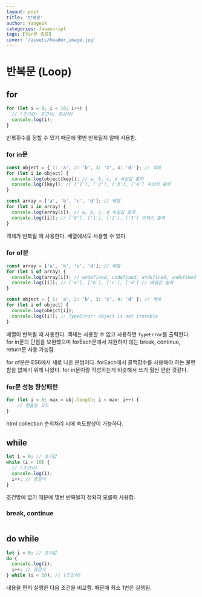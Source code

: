 ```yaml
---
layout: post
title: '반복문'
author: Yangeok
categories: Javascript
tags: [for문 종류]
cover: '/assets/header_image.jpg'
---
```


# 반복문 (Loop)

## for

```javascript
for (let i = 0; i < 10; i++) {
  // (초기값; 조건식; 증감식)
  console.log(i);
}
```

반복횟수를 정할 수 있기 때문에 몇번 반복될지 알때 사용함.

### for in문

```javascript
const object = { 1: 'a', 2: 'b', 3: 'c', 4: 'd' }; // 객체
for (let i in object) {
  console.log(object[key]); // a, b, c, d 속성값 출력
  console.log([key]); // ['1'], ['2'], ['3'], ['4'] 속성키 출력
}

const array = ['a', 'b', 'c', 'd']; // 배열
for (let i in array) {
  console.log(array[i]); // a, b, c, d 속성값 출력
  console.log([i]); // ['0'], ['1'], ['2'], ['3'] 인덱스 출력
}
```

객체가 반복될 때 사용한다. 배열에서도 사용할 수 있다.

### for of문

```javascript
const array = ['a', 'b', 'c', 'd']; // 배열
for (let i of array) {
  console.log(array[i]); // undefined, undefined, undefined, undefined
  console.log([i]); // ['a'], ['b'], ['c'], ['d'] // 배열값 출력
}

const object = { 1: 'a', 2: 'b', 3: 'c', 4: 'd' }; // 객체
for (let i of object) {
  console.log(obejct[i]);
  console.log([i]); // TypeError: object is not iterable
}
```

배열이 반복될 때 사용한다. 객체는 사용할 수 없고 사용하면 `TypeError`를 출력한다. for in문의 단점을 보완했으며 forEach문에서 지원하지 않는 break, continue, return문 사용 가능함.

for of문은 ES6에서 새로 나온 문법이다. forEach에서 콜백함수를 사용해야 하는 불편함을 없애기 위해 나왔다. for in문이랑 작성하는게 비슷해서 쓰기 훨씬 편한 것같다.

### for문 성능 향상패턴

```javascript
for (let i = 0; max = obj.length; i < max; i++) {
    // 핸들링 코드
}
```

html collection 순회처리 시에 속도향상이 가능하다.

## while

```javascript
let i = 0; // 초기값
while (i < 10) {
  // (조건식)
  console.log(i);
  i++; // 증감식
}
```

조건밖에 없기 때문에 몇번 반복될지 정확히 모를때 사용함.

### break, continue

```javascript
```

## do while

```javascript
let i = 0; // 초기값
do {
  console.log(i);
  i++; // 증감식
} while (i < 10); // (조건식)
```

내용을 먼저 실행한 다음 조건을 비교함. 때문에 최소 1번은 실행됨.
